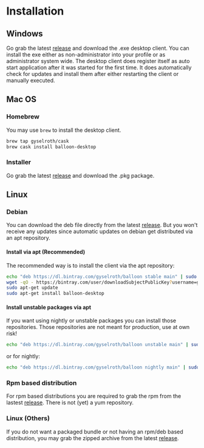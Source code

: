 # Installation

## Windows 
Go grab the latest [release](https://github.com/gyselroth/balloon-client-desktop/releases/latest) and download the .exe desktop client. You can install the exe either as non-administrator into your profile or as administrator system wide.
The desktop client does register itself as auto start application after it was started for the first time.
It does automatically check for updates and install them after either restarting the client or manually executed.

## Mac OS

### Homebrew
You may use `brew` to install the desktop client.

```bash
brew tap gyselroth/cask
brew cask install balloon-desktop
``` 

### Installer
Go grab the latest [release](https://github.com/gyselroth/balloon-client-desktop/releases/latest) and download the .pkg package.

## Linux 

### Debian
You can download the deb file directly from the latest [release](https://github.com/gyselroth/balloon-client-desktop/releases/latest). But you won't receive any updates since automatic updates on debian get distributed via an apt repository.

#### Install via apt (Recommended)
The recommended way is to install the client via the apt repository:
```bash
echo "deb https://dl.bintray.com/gyselroth/balloon stable main" | sudo tee -a /etc/apt/sources.list
wget -qO - https://bintray.com/user/downloadSubjectPublicKey?username=gyselroth | sudo apt-key add -
sudo apt-get update
sudo apt-get install balloon-desktop
```

#### Install unstable packages via apt
If you want using nightly or unstable packages you can install those repositories. Those repositories are not meant for production, use at own risk!
```bash
echo "deb https://dl.bintray.com/gyselroth/balloon unstable main" | sudo tee -a /etc/apt/sources.list
```

or for nightly:
```bash
echo "deb https://dl.bintray.com/gyselroth/balloon nightly main" | sudo tee -a /etc/apt/sources.list
```

### Rpm based distribution
For rpm based distributions you are required to grab the rpm from  the lastest [release](https://github.com/gyselroth/balloon-client-desktop/releases/latest). 
There is not (yet) a yum repository.

### Linux (Others)
If you do not want a packaged bundle or not having an rpm/deb based distribution, you may grab the zipped archive from the latest [release](https://github.com/gyselroth/balloon-client-desktop/releases/latest).
